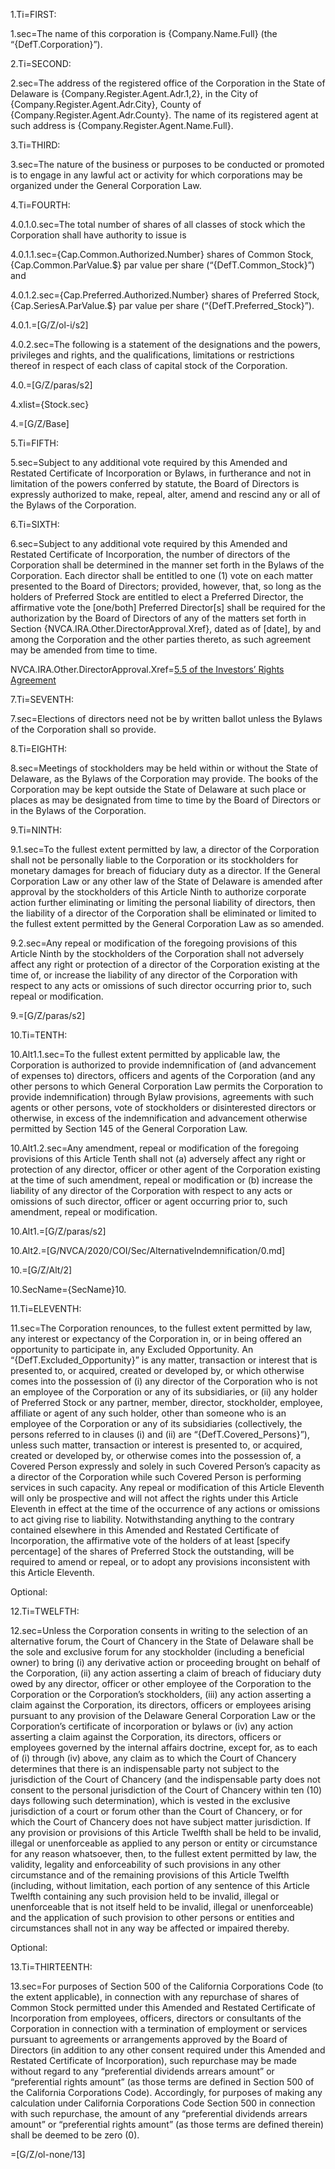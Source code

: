 
1.Ti=FIRST:

1.sec=The name of this corporation is {Company.Name.Full} (the “{DefT.Corporation}”).

2.Ti=SECOND:

2.sec=The address of the registered office of the Corporation in the State of Delaware is {Company.Register.Agent.Adr.1,2}, in the City of {Company.Register.Agent.Adr.City}, County of {Company.Register.Agent.Adr.County}.  The name of its registered agent at such address is {Company.Register.Agent.Name.Full}.

3.Ti=THIRD:

3.sec=The nature of the business or purposes to be conducted or promoted is to engage in any lawful act or activity for which corporations may be organized under the General Corporation Law.

4.Ti=FOURTH:

4.0.1.0.sec=The total number of shares of all classes of stock which the Corporation shall have authority to issue is

4.0.1.1.sec={Cap.Common.Authorized.Number} shares of Common Stock, {Cap.Common.ParValue.$} par value per share (“{DefT.Common_Stock}”) and

4.0.1.2.sec={Cap.Preferred.Authorized.Number} shares of Preferred Stock, {Cap.SeriesA.ParValue.$} par value per share (“{DefT.Preferred_Stock}”). 

4.0.1.=[G/Z/ol-i/s2]

4.0.2.sec=The following is a statement of the designations and the powers, privileges and rights, and the qualifications, limitations or restrictions thereof in respect of each class of capital stock of the Corporation.  

4.0.=[G/Z/paras/s2]

4.xlist={Stock.sec}

4.=[G/Z/Base]

5.Ti=FIFTH: 

5.sec=Subject to any additional vote required by this Amended and Restated Certificate of Incorporation or Bylaws, in furtherance and not in limitation of the powers conferred by statute, the Board of Directors is expressly authorized to make, repeal, alter, amend and rescind any or all of the Bylaws of the Corporation.

6.Ti=SIXTH:

6.sec=Subject to any additional vote required by this Amended and Restated Certificate of Incorporation, the number of directors of the Corporation shall be determined in the manner set forth in the Bylaws of the Corporation.  Each director shall be entitled to one (1) vote on each matter presented to the Board of Directors; provided, however, that, so long as the holders of Preferred Stock are entitled to elect a Preferred Director, the affirmative vote the [one/both] Preferred Director[s] shall be required for the authorization by the Board of Directors of any of the matters set forth in Section {NVCA.IRA.Other.DirectorApproval.Xref}, dated as of [date], by and among the Corporation and the other parties thereto, as such agreement may be amended from time to time. 

NVCA.IRA.Other.DirectorApproval.Xref=<a href='i.php?v=d&f=G/NVCA/2020/IRA/Form/0.md&key=Other.DirectorApproval.Sec'>5.5 of the Investors’ Rights Agreement</a>

7.Ti=SEVENTH:

7.sec=Elections of directors need not be by written ballot unless the Bylaws of the Corporation shall so provide.  

8.Ti=EIGHTH:

8.sec=Meetings of stockholders may be held within or without the State of Delaware, as the Bylaws of the Corporation may provide.  The books of the Corporation may be kept outside the State of Delaware at such place or places as may be designated from time to time by the Board of Directors or in the Bylaws of the Corporation.

9.Ti=NINTH:

9.1.sec=To the fullest extent permitted by law, a director of the Corporation shall not be personally liable to the Corporation or its stockholders for monetary damages for breach of fiduciary duty as a director.  If the General Corporation Law or any other law of the State of Delaware is amended after approval by the stockholders of this Article Ninth to authorize corporate action further eliminating or limiting the personal liability of directors, then the liability of a director of the Corporation shall be eliminated or limited to the fullest extent permitted by the General Corporation Law as so amended.

9.2.sec=Any repeal or modification of the foregoing provisions of this Article Ninth by the stockholders of the Corporation shall not adversely affect any right or protection of a director of the Corporation existing at the time of, or increase the liability of any director of the Corporation with respect to any acts or omissions of such director occurring prior to, such repeal or modification.

9.=[G/Z/paras/s2]

10.Ti=TENTH:

10.Alt1.1.sec=To the fullest extent permitted by applicable law, the Corporation is authorized to provide indemnification of (and advancement of expenses to) directors, officers and agents of the Corporation (and any other persons to which General Corporation Law permits the Corporation to provide indemnification) through Bylaw provisions, agreements with such agents or other persons, vote of stockholders or disinterested directors or otherwise, in excess of the indemnification and advancement otherwise permitted by Section 145 of the General Corporation Law.

10.Alt1.2.sec=Any amendment, repeal or modification of the foregoing provisions of this Article Tenth shall not (a) adversely affect any right or protection of any director, officer or other agent of the Corporation existing at the time of such amendment, repeal or modification or (b) increase the liability of any director of the Corporation with respect to any acts or omissions of such director, officer or agent occurring prior to, such amendment, repeal or modification.

10.Alt1.=[G/Z/paras/s2]

10.Alt2.=[G/NVCA/2020/COI/Sec/AlternativeIndemnification/0.md]

10.=[G/Z/Alt/2]

10.SecName={SecName}10.

11.Ti=ELEVENTH:

11.sec=The Corporation renounces, to the fullest extent permitted by law, any interest or expectancy of the Corporation in, or in being offered an opportunity to participate in, any Excluded Opportunity.  An “{DefT.Excluded_Opportunity}” is any matter, transaction or interest that is presented to, or acquired, created or developed by, or which otherwise comes into the possession of (i) any director of the Corporation who is not an employee of the Corporation or any of its subsidiaries, or (ii) any holder of Preferred Stock or any partner, member, director, stockholder, employee, affiliate or agent of any such holder, other than someone who is an employee of the Corporation or any of its subsidiaries (collectively, the persons referred to in clauses (i) and (ii) are “{DefT.Covered_Persons}”), unless such matter, transaction or interest is presented to, or acquired, created or developed by, or otherwise comes into the possession of, a Covered Person expressly and solely in such Covered Person’s capacity as a director of the Corporation while such Covered Person is performing services in such capacity.  Any repeal or modification of this Article Eleventh will only be prospective and will not affect the rights under this Article Eleventh in effect at the time of the occurrence of any actions or omissions to act giving rise to liability.  Notwithstanding anything to the contrary contained elsewhere in this Amended and Restated Certificate of Incorporation, the affirmative vote of the holders of at least [specify percentage] of the shares of Preferred Stock the outstanding, will be required to amend or repeal, or to adopt any provisions inconsistent with this Article Eleventh.

Optional:

12.Ti=TWELFTH:

12.sec=Unless the Corporation consents in writing to the selection of an alternative forum, the Court of Chancery in the State of Delaware shall be the sole and exclusive forum for any stockholder (including a beneficial owner) to bring (i) any derivative action or proceeding brought on behalf of the Corporation, (ii) any action asserting a claim of breach of fiduciary duty owed by any director, officer or other employee of the Corporation to the Corporation or the Corporation’s stockholders, (iii) any action asserting a claim against the Corporation, its directors, officers or employees arising pursuant to any provision of the Delaware General Corporation Law or the Corporation’s certificate of incorporation or bylaws or (iv) any action asserting a claim against the Corporation, its directors, officers or employees governed by the internal affairs doctrine, except for, as to each of (i) through (iv) above, any claim as to which the Court of Chancery determines that there is an indispensable party not subject to the jurisdiction of the Court of Chancery (and the indispensable party does not consent to the personal jurisdiction of the Court of Chancery within ten (10) days following such determination), which is vested in the exclusive jurisdiction of a court or forum other than the Court of Chancery, or for which the Court of Chancery does not have subject matter jurisdiction. If any provision or provisions of this Article Twelfth shall be held to be invalid, illegal or unenforceable as applied to any person or entity or circumstance for any reason whatsoever, then, to the fullest extent permitted by law, the validity, legality and enforceability of such provisions in any other circumstance and of the remaining provisions of this Article Twelfth (including, without limitation, each portion of any sentence of this Article Twelfth containing any such provision held to be invalid, illegal or unenforceable that is not itself held to be invalid, illegal or unenforceable) and the application of such provision to other persons or entities and circumstances shall not in any way be affected or impaired thereby.

Optional:

13.Ti=THIRTEENTH:

13.sec=For purposes of Section 500 of the California Corporations Code (to the extent applicable), in connection with any repurchase of shares of Common Stock permitted under this Amended and Restated Certificate of Incorporation from employees, officers, directors or consultants of the Corporation in connection with a termination of employment or services pursuant to agreements or arrangements approved by the Board of Directors (in addition to any other consent required under this Amended and Restated Certificate of Incorporation), such repurchase may be made without regard to any “preferential dividends arrears amount” or “preferential rights amount” (as those terms are defined in Section 500 of the California Corporations Code).  Accordingly, for purposes of making any calculation under California Corporations Code Section 500 in connection with such repurchase, the amount of any “preferential dividends arrears amount” or “preferential rights amount” (as those terms are defined therein) shall be deemed to be zero (0).

=[G/Z/ol-none/13]
